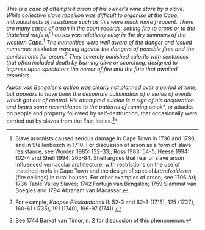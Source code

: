*This is a case of attempted arson of his owner’s wine store by a slave. While collective slave rebellion was difficult to organise at the Cape, individual acts of resistance such as this were much more frequent. There are many cases of arson in the court records: setting fire to crops or to the thatched roofs of houses was relatively easy in the dry summers of the western Cape.[^1] The authorities were well aware of the danger and issued numerous* plakkaten *warning against the dangers of possible fires and the punishments for arson.[^2] They severely punished culprits with sentences that often included death by burning alive or scorching, designed to impress upon spectators the horror of fire and the fate that awaited arsonists.*

*Aaron van Bengalen’s action was clearly not planned over a period of time, but appears to have been the desperate culmination of a series of events which got out of control. His attempted suicide is a sign of his desperation and bears some resemblance to the patterns of running* amok*, or attacks on people and property followed by self-destruction, that occasionally were carried out by slaves from the East Indies.[^3]*

[^1]: Slave arsonists caused serious damage in Cape Town in 1736 and 1798, and in Stellenbosch in 1710. For discussion of arson as a form of slave resistance, see Worden 1985: 132-33;, Ross 1983: 54-5; Heese 1994: 102-4 and Shell 1994: 265-84. Shell argues that fear of slave arson influenced vernacular architecture, with restrictions on the use of thatched roofs in Cape Town and the design of special *brandzolderen* (fire ceilings) in rural houses. For other examples of arson, see 1706 Ari; 1736 Table Valley Slaves; 1742 Fortuijn van Bengalen; 1759 Slammat van Boegies and 1794 Abraham van Macassar.

[^2]: For example, *Kaapse Plakkaatboek* II: 52-3 and 62-3 (1715), 125 (1727), 160-61 (1735), 191 (1740), 196-97 (1741).

[^3]: See 1744 Barkat van Timor, n. 2 for discussion of this phenomenon.